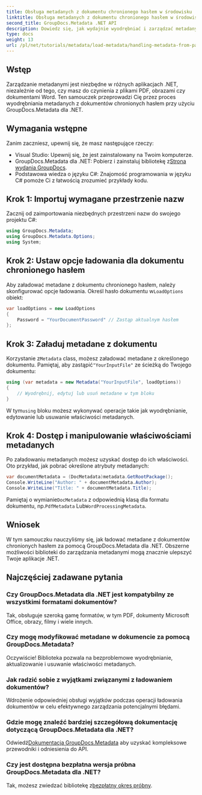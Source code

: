 ```yaml
---
title: Obsługa metadanych z dokumentu chronionego hasłem w środowisku .NET
linktitle: Obsługa metadanych z dokumentu chronionego hasłem w środowisku .NET
second_title: GroupDocs.Metadata .NET API
description: Dowiedz się, jak wydajnie wyodrębniać i zarządzać metadanymi z dokumentów chronionych hasłem za pomocą GroupDocs.Metadata dla .NET. Ten kompleksowy samouczek obejmuje podstawowe kroki, w tym ustawianie opcji ładowania i uzyskiwanie dostępu do właściwości metadanych.
type: docs
weight: 13
url: /pl/net/tutorials/metadata/load-metadata/handling-metadata-from-password-protected-document/
---
```

## Wstęp

Zarządzanie metadanymi jest niezbędne w różnych aplikacjach .NET, niezależnie od tego, czy masz do czynienia z plikami PDF, obrazami czy dokumentami Word. Ten samouczek przeprowadzi Cię przez proces wyodrębniania metadanych z dokumentów chronionych hasłem przy użyciu GroupDocs.Metadata dla .NET.

## Wymagania wstępne

Zanim zaczniesz, upewnij się, że masz następujące rzeczy:

- Visual Studio: Upewnij się, że jest zainstalowany na Twoim komputerze.
-  GroupDocs.Metadata dla .NET: Pobierz i zainstaluj bibliotekę z[Strona wydania GroupDocs](https://releases.groupdocs.com/metadata/net/).
- Podstawowa wiedza o języku C#: Znajomość programowania w języku C# pomoże Ci z łatwością zrozumieć przykłady kodu.

## Krok 1: Importuj wymagane przestrzenie nazw

Zacznij od zaimportowania niezbędnych przestrzeni nazw do swojego projektu C#:

```csharp
using GroupDocs.Metadata;
using GroupDocs.Metadata.Options;
using System;
```

## Krok 2: Ustaw opcje ładowania dla dokumentu chronionego hasłem

 Aby załadować metadane z dokumentu chronionego hasłem, należy skonfigurować opcje ładowania. Określ hasło dokumentu w`LoadOptions` obiekt:

```csharp
var loadOptions = new LoadOptions
{
    Password = "YourDocumentPassword" // Zastąp aktualnym hasłem
};
```

## Krok 3: Załaduj metadane z dokumentu

 Korzystanie z`Metadata` class, możesz załadować metadane z określonego dokumentu. Pamiętaj, aby zastąpić`"YourInputFile"` ze ścieżką do Twojego dokumentu:

```csharp
using (var metadata = new Metadata("YourInputFile", loadOptions))
{
    // Wyodrębnij, edytuj lub usuń metadane w tym bloku
}
```

 W tym`using` bloku możesz wykonywać operacje takie jak wyodrębnianie, edytowanie lub usuwanie właściwości metadanych.

## Krok 4: Dostęp i manipulowanie właściwościami metadanych

Po załadowaniu metadanych możesz uzyskać dostęp do ich właściwości. Oto przykład, jak pobrać określone atrybuty metadanych:

```csharp
var documentMetadata = (DocMetadata)metadata.GetRootPackage();
Console.WriteLine("Author: " + documentMetadata.Author);
Console.WriteLine("Title: " + documentMetadata.Title);
```

 Pamiętaj o wymianie`DocMetadata` z odpowiednią klasą dla formatu dokumentu, np.`PdfMetadata` Lub`WordProcessingMetadata`.

## Wniosek

W tym samouczku nauczyliśmy się, jak ładować metadane z dokumentów chronionych hasłem za pomocą GroupDocs.Metadata dla .NET. Obszerne możliwości biblioteki do zarządzania metadanymi mogą znacznie ulepszyć Twoje aplikacje .NET.

## Najczęściej zadawane pytania

### Czy GroupDocs.Metadata dla .NET jest kompatybilny ze wszystkimi formatami dokumentów?
Tak, obsługuje szeroką gamę formatów, w tym PDF, dokumenty Microsoft Office, obrazy, filmy i wiele innych.

### Czy mogę modyfikować metadane w dokumencie za pomocą GroupDocs.Metadata?
Oczywiście! Biblioteka pozwala na bezproblemowe wyodrębnianie, aktualizowanie i usuwanie właściwości metadanych.

### Jak radzić sobie z wyjątkami związanymi z ładowaniem dokumentów?
Wdrożenie odpowiedniej obsługi wyjątków podczas operacji ładowania dokumentów w celu efektywnego zarządzania potencjalnymi błędami.

### Gdzie mogę znaleźć bardziej szczegółową dokumentację dotyczącą GroupDocs.Metadata dla .NET?
 Odwiedź[Dokumentacja GroupDocs.Metadata](https://reference.groupdocs.com/metadata/net/) aby uzyskać kompleksowe przewodniki i odniesienia do API.

### Czy jest dostępna bezpłatna wersja próbna GroupDocs.Metadata dla .NET?
 Tak, możesz zwiedzać bibliotekę z[bezpłatny okres próbny](https://releases.groupdocs.com/).